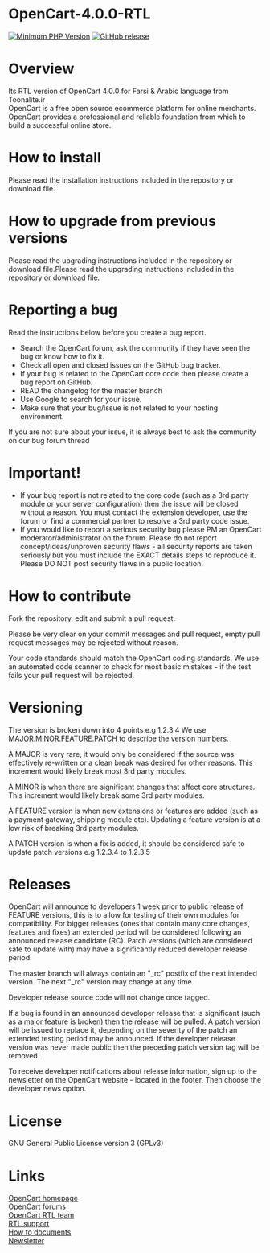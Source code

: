 # OpenCart-4.0.0-RTL
<p dir="auto"><a href="https://php.net/" rel="nofollow"><img src="https://camo.githubusercontent.com/91509b9822cdbbc87e5fa8de566e5a5dea12ba5981d77f33f4726e5f38410ce1/68747470733a2f2f696d672e736869656c64732e696f2f62616467652f7068702d253345253344253230382e302d3838393242462e7376673f7374796c653d666c61742d737175617265" alt="Minimum PHP Version" data-canonical-src="https://img.shields.io/badge/php-%3E%3D%208.0-8892BF.svg?style=flat-square" style="max-width: 100%;"></a>
<a href="https://github.com/opencart/opencart"><img src="https://camo.githubusercontent.com/f42df32d9faa6439dfad4af85a2c144d75e3d2e5f7f0bc906c2212057d300b87/68747470733a2f2f696d672e736869656c64732e696f2f6769746875622f762f72656c656173652f6f70656e636172742f6f70656e63617274" alt="GitHub release" data-canonical-src="https://img.shields.io/github/v/release/opencart/opencart" style="max-width: 100%;"></a></p>

# Overview
Its RTL version of OpenCart 4.0.0 for Farsi & Arabic language from Toonalite.ir <br>
OpenCart is a free open source ecommerce platform for online merchants. OpenCart provides a professional and reliable foundation from which to build a successful online store.
# How to install
Please read the installation instructions included in the repository or download file.
# How to upgrade from previous versions
Please read the upgrading instructions included in the repository or download file.Please read the upgrading instructions included in the repository or download file.
# Reporting a bug
Read the instructions below before you create a bug report.

<ul>
  <li>Search the OpenCart forum, ask the community if they have seen the bug or know how to fix it.</li>
  <li>Check all open and closed issues on the GitHub bug tracker.</li>
  <li>If your bug is related to the OpenCart core code then please create a bug report on GitHub.</li>
  <li>READ the changelog for the master branch</li>
  <li>Use Google to search for your issue.</li>
  <li>Make sure that your bug/issue is not related to your hosting environment.</li>
</ul>

If you are not sure about your issue, it is always best to ask the community on our bug forum thread
# Important!
<ul>
  <li>If your bug report is not related to the core code (such as a 3rd party module or your server configuration) then the issue will be closed without a reason. You must contact the extension developer, use the forum or find a commercial partner to resolve a 3rd party code issue.</li>
  <li>If you would like to report a serious security bug please PM an OpenCart moderator/administrator on the forum. Please do not report concept/ideas/unproven security flaws - all security reports are taken seriously but you must include the EXACT details steps to reproduce it. Please DO NOT post security flaws in a public location.</li>
</ul>

# How to contribute
Fork the repository, edit and submit a pull request.

Please be very clear on your commit messages and pull request, empty pull request messages may be rejected without reason.

Your code standards should match the OpenCart coding standards. We use an automated code scanner to check for most basic mistakes - if the test fails your pull request will be rejected.
# Versioning
The version is broken down into 4 points e.g 1.2.3.4 We use MAJOR.MINOR.FEATURE.PATCH to describe the version numbers.

A MAJOR is very rare, it would only be considered if the source was effectively re-written or a clean break was desired for other reasons. This increment would likely break most 3rd party modules.

A MINOR is when there are significant changes that affect core structures. This increment would likely break some 3rd party modules.

A FEATURE version is when new extensions or features are added (such as a payment gateway, shipping module etc). Updating a feature version is at a low risk of breaking 3rd party modules.

A PATCH version is when a fix is added, it should be considered safe to update patch versions e.g 1.2.3.4 to 1.2.3.5
# Releases
OpenCart will announce to developers 1 week prior to public release of FEATURE versions, this is to allow for testing of their own modules for compatibility. For bigger releases (ones that contain many core changes, features and fixes) an extended period will be considered following an announced release candidate (RC). Patch versions (which are considered safe to update with) may have a significantly reduced developer release period.

The master branch will always contain an "_rc" postfix of the next intended version. The next "_rc" version may change at any time.

Developer release source code will not change once tagged.

If a bug is found in an announced developer release that is significant (such as a major feature is broken) then the release will be pulled. A patch version will be issued to replace it, depending on the severity of the patch an extended testing period may be announced. If the developer release version was never made public then the preceding patch version tag will be removed.

To receive developer notifications about release information, sign up to the newsletter on the OpenCart website - located in the footer. Then choose the developer news option.
# License
GNU General Public License version 3 (GPLv3)
# Links
<a href="https://www.opencart.com/">OpenCart homepage</a><br>
<a href="https://forum.opencart.com/">OpenCart forums</a><br>
<a href="https://www.toonalite.ir/">OpenCart RTL team</a><br>
<a href="https://toonalite.ir/contact/">RTL support</a><br>
<a href="http://docs.opencart.com/en-gb/introduction/">How to documents</a><br>
<a href="https://newsletter.opencart.com/h/r/B660EBBE4980C85C">Newsletter</a>
